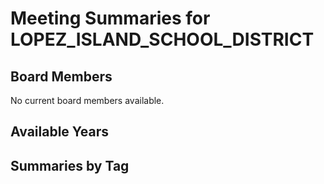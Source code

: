 # Meeting Summaries for LOPEZ_ISLAND_SCHOOL_DISTRICT

## Board Members

No current board members available.

## Available Years

## Summaries by Tag
